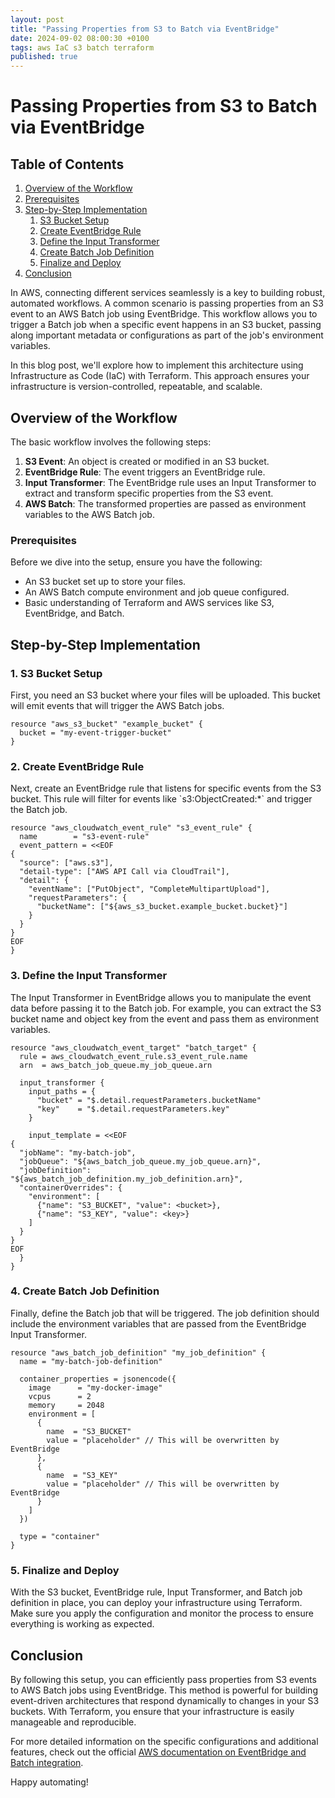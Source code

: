 ```yaml
---
layout: post
title: "Passing Properties from S3 to Batch via EventBridge"
date: 2024-09-02 08:00:30 +0100
tags: aws IaC s3 batch terraform
published: true
---
```


# Passing Properties from S3 to Batch via EventBridge

## Table of Contents

1. [Overview of the Workflow](#overview-of-the-workflow)
2. [Prerequisites](#prerequisites)
3. [Step-by-Step Implementation](#step-by-step-implementation)
    1. [S3 Bucket Setup](#1-s3-bucket-setup)
    2. [Create EventBridge Rule](#2-create-eventbridge-rule)
    3. [Define the Input Transformer](#3-define-the-input-transformer)
    4. [Create Batch Job Definition](#4-create-batch-job-definition)
    5. [Finalize and Deploy](#5-finalize-and-deploy)
4. [Conclusion](#conclusion)

In AWS, connecting different services seamlessly is a key to building robust, automated workflows. A common scenario is passing properties from an S3 event to an AWS Batch job using EventBridge. This workflow allows you to trigger a Batch job when a specific event happens in an S3 bucket, passing along important metadata or configurations as part of the job's environment variables.

In this blog post, we'll explore how to implement this architecture using Infrastructure as Code (IaC) with Terraform. This approach ensures your infrastructure is version-controlled, repeatable, and scalable.

## Overview of the Workflow

The basic workflow involves the following steps:

1. **S3 Event**: An object is created or modified in an S3 bucket.
2. **EventBridge Rule**: The event triggers an EventBridge rule.
3. **Input Transformer**: The EventBridge rule uses an Input Transformer to extract and transform specific properties from the S3 event.
4. **AWS Batch**: The transformed properties are passed as environment variables to the AWS Batch job.

### Prerequisites

Before we dive into the setup, ensure you have the following:

- An S3 bucket set up to store your files.
- An AWS Batch compute environment and job queue configured.
- Basic understanding of Terraform and AWS services like S3, EventBridge, and Batch.

## Step-by-Step Implementation

### 1. S3 Bucket Setup

First, you need an S3 bucket where your files will be uploaded. This bucket will emit events that will trigger the AWS Batch jobs.

```hcl
resource "aws_s3_bucket" "example_bucket" {
  bucket = "my-event-trigger-bucket"
}
```

### 2. Create EventBridge Rule

Next, create an EventBridge rule that listens for specific events from the S3 bucket. This rule will filter for events like \`s3:ObjectCreated:*\` and trigger the Batch job.

```hcl
resource "aws_cloudwatch_event_rule" "s3_event_rule" {
  name        = "s3-event-rule"
  event_pattern = <<EOF
{
  "source": ["aws.s3"],
  "detail-type": ["AWS API Call via CloudTrail"],
  "detail": {
    "eventName": ["PutObject", "CompleteMultipartUpload"],
    "requestParameters": {
      "bucketName": ["${aws_s3_bucket.example_bucket.bucket}"]
    }
  }
}
EOF
}
```

### 3. Define the Input Transformer

The Input Transformer in EventBridge allows you to manipulate the event data before passing it to the Batch job. For example, you can extract the S3 bucket name and object key from the event and pass them as environment variables.

```hcl
resource "aws_cloudwatch_event_target" "batch_target" {
  rule = aws_cloudwatch_event_rule.s3_event_rule.name
  arn  = aws_batch_job_queue.my_job_queue.arn

  input_transformer {
    input_paths = {
      "bucket" = "$.detail.requestParameters.bucketName"
      "key"    = "$.detail.requestParameters.key"
    }

    input_template = <<EOF
{
  "jobName": "my-batch-job",
  "jobQueue": "${aws_batch_job_queue.my_job_queue.arn}",
  "jobDefinition": "${aws_batch_job_definition.my_job_definition.arn}",
  "containerOverrides": {
    "environment": [
      {"name": "S3_BUCKET", "value": <bucket>},
      {"name": "S3_KEY", "value": <key>}
    ]
  }
}
EOF
  }
}
```

### 4. Create Batch Job Definition

Finally, define the Batch job that will be triggered. The job definition should include the environment variables that are passed from the EventBridge Input Transformer.

```hcl
resource "aws_batch_job_definition" "my_job_definition" {
  name = "my-batch-job-definition"

  container_properties = jsonencode({
    image      = "my-docker-image"
    vcpus      = 2
    memory     = 2048
    environment = [
      {
        name  = "S3_BUCKET"
        value = "placeholder" // This will be overwritten by EventBridge
      },
      {
        name  = "S3_KEY"
        value = "placeholder" // This will be overwritten by EventBridge
      }
    ]
  })

  type = "container"
}
```

### 5. Finalize and Deploy

With the S3 bucket, EventBridge rule, Input Transformer, and Batch job definition in place, you can deploy your infrastructure using Terraform. Make sure you apply the configuration and monitor the process to ensure everything is working as expected.

## Conclusion

By following this setup, you can efficiently pass properties from S3 events to AWS Batch jobs using EventBridge. This method is powerful for building event-driven architectures that respond dynamically to changes in your S3 buckets. With Terraform, you ensure that your infrastructure is easily manageable and reproducible.

For more detailed information on the specific configurations and additional features, check out the official [AWS documentation on EventBridge and Batch integration](https://docs.aws.amazon.com/batch/latest/userguide/batch-cwe-target.html#cwe-input-transformer).

Happy automating!
